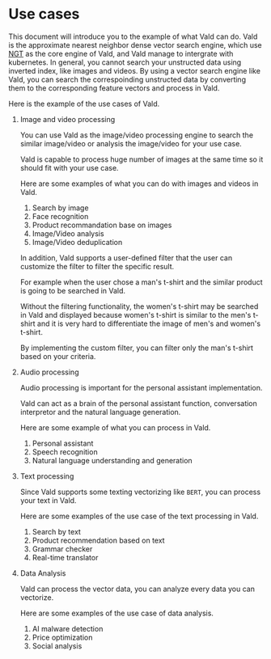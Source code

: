 # Use cases

This document will introduce you to the example of what Vald can do.
Vald is the approximate nearest neighbor dense vector search engine, which use [NGT](https://github.com/yahoojapan/NGT) as the core engine of Vald, and Vald manage to intergrate with kubernetes.
In general, you cannot search your unstructed data using inverted index, like images and videos.
By using a vector search engine like Vald, you can search the correspoinding unstructed data by converting them to the corresponding feature vectors and process in Vald.

Here is the example of the use cases of Vald.

1. Image and video processing

    You can use Vald as the image/video processing engine to search the similar image/video or analysis the image/video for your use case.

    Vald is capable to process huge number of images at the same time so it should fit with your use case.

    Here are some examples of what you can do with images and videos in Vald.

    1. Search by image
    1. Face recognition
    1. Product recommandation base on images
    1. Image/Video analysis
    1. Image/Video deduplication

    In addition, Vald supports a user-defined filter that the user can customize the filter to filter the specific result.

    For example when the user chose a man's t-shirt and the similar product is going to be searched in Vald.

    Without the filtering functionality, the women's t-shirt may be searched in Vald and displayed because women's t-shirt is similar to the men's t-shirt and it is very hard to differentiate the image of men's and women's t-shirt.

    By implementing the custom filter, you can filter only the man's t-shirt based on your criteria.

1. Audio processing

    Audio processing is important for the personal assistant implementation.

    Vald can act as a brain of the personal assistant function, conversation interpretor and the natural language generation.

    Here are some example of what you can process in Vald.

    1. Personal assistant
    1. Speech recognition
    1. Natural language understanding and generation

1. Text processing

    Since Vald supports some texting vectorizing like `BERT`, you can process your text in Vald.

    Here are some examples of the use case of the text processing in Vald.

    1. Search by text
    1. Product recommendation based on text
    1. Grammar checker
    1. Real-time translator

1. Data Analysis

    Vald can process the vector data, you can analyze every data you can vectorize.

    Here are some examples of the use case of data analysis.

    1. AI malware detection
    1. Price optimization
    1. Social analysis
